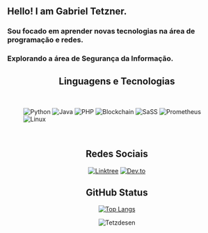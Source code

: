 
## Hello! I am Gabriel Tetzner.

### Sou focado em aprender novas tecnologias na área de programação e redes.
### Explorando a área de Segurança da Informação.

<div style="text-align: center;">

## Linguagens e Tecnologias 

</div>

   <div style='margin: 0 7px; padding: 30px;'>
   <img align="center" alt="Python" src='https://img.shields.io/badge/Python-14354C?style=for-the-badge&logo=python&logoColor=white' />
    <img align="center" alt="Java" src='https://img.shields.io/badge/Java-565548?style=for-the-badge&logo=Java&logoColor=white' />
    <img align="center" alt="PHP" src='https://img.shields.io/badge/PHP-777BB4?style=for-the-badge&logo=php&logoColor=white' />
   <img align="center" alt="Blockchain" src='https://img.shields.io/badge/Blockchain.com-121D33?logo=blockchaindotcom&logoColor=fff&style=for-the-badge' />
    <img align="center" alt="SaSS" src='https://img.shields.io/badge/Sass-CC6699?style=for-the-badge&logo=sass&logoColor=white' />
    <img align="center" alt="Prometheus" src='https://img.shields.io/badge/prometheus-87CEFA?&style=for-the-badge&logo=PROMETHEUS' />
    <img align="center" alt="Linux" src='https://img.shields.io/badge/Linux-FCC624?style=for-the-badge&logo=linux&logoColor=black' /> 
    </div>

<div style="text-align: center;">

## Redes Sociais

</div>

<div align="center" width="49%">

[![Linktree](https://img.shields.io/badge/linktree-566675?&style=for-the-badge&logo=linktree)](https://linktr.ee/gabrieltetzner)
[![Dev.to](https://img.shields.io/badge/dev.to-6495ED?&style=for-the-badge&logo=dev.to)](https://dev.to/gabrieltetzner)

</div>


<div style="text-align: center;"> 

## GitHub Status

</div>

<div align="center" width="49%">

[![Top Langs](https://github-readme-stats.vercel.app/api/top-langs/?username=Tetzdesen&layout=compact&theme=codeSTACKr&show_icons=true)](https://github.com/anuraghazra/github-readme-stats)

![Tetzdesen](https://github-readme-stats.vercel.app/api?username=Tetzdesen&show_icons=true&theme=codeSTACKr)

</div>

<div align="center" width="49%">


</div>



